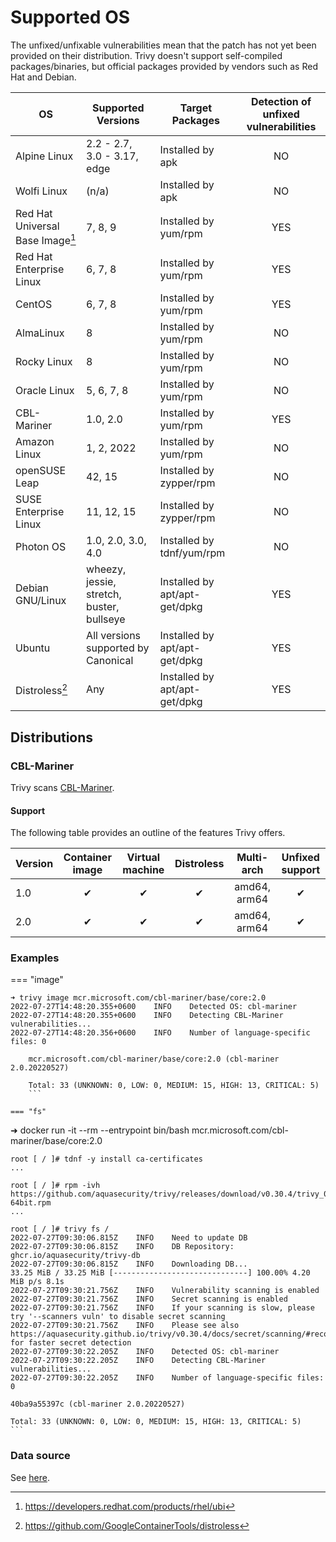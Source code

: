 # Supported OS

The unfixed/unfixable vulnerabilities mean that the patch has not yet been provided on their distribution. Trivy doesn't support self-compiled packages/binaries, but official packages provided by vendors such as Red Hat and Debian.

| OS                               | Supported Versions                        | Target Packages               | Detection of unfixed vulnerabilities |
|----------------------------------|-------------------------------------------|-------------------------------|:------------------------------------:|
| Alpine Linux                     | 2.2 - 2.7, 3.0 - 3.17, edge               | Installed by apk              |                  NO                  |
| Wolfi Linux                      | (n/a)                                     | Installed by apk              |                  NO                  |
| Red Hat Universal Base Image[^1] | 7, 8, 9                                   | Installed by yum/rpm          |                 YES                  |
| Red Hat Enterprise Linux         | 6, 7, 8                                   | Installed by yum/rpm          |                 YES                  |
| CentOS                           | 6, 7, 8                                   | Installed by yum/rpm          |                 YES                  |
| AlmaLinux                        | 8                                         | Installed by yum/rpm          |                  NO                  |
| Rocky Linux                      | 8                                         | Installed by yum/rpm          |                  NO                  |
| Oracle Linux                     | 5, 6, 7, 8                                | Installed by yum/rpm          |                  NO                  |
| CBL-Mariner                      | 1.0, 2.0                                  | Installed by yum/rpm          |                 YES                  |
| Amazon Linux                     | 1, 2, 2022                                | Installed by yum/rpm          |                  NO                  |
| openSUSE Leap                    | 42, 15                                    | Installed by zypper/rpm       |                  NO                  |
| SUSE Enterprise Linux            | 11, 12, 15                                | Installed by zypper/rpm       |                  NO                  |
| Photon OS                        | 1.0, 2.0, 3.0, 4.0                        | Installed by tdnf/yum/rpm     |                  NO                  |
| Debian GNU/Linux                 | wheezy, jessie, stretch, buster, bullseye | Installed by apt/apt-get/dpkg |                 YES                  |
| Ubuntu                           | All versions supported by Canonical       | Installed by apt/apt-get/dpkg |                 YES                  |
| Distroless[^2]                   | Any                                       | Installed by apt/apt-get/dpkg |                 YES                  |

## Distributions
### CBL-Mariner
Trivy scans [CBL-Mariner][mariner].

#### Support
The following table provides an outline of the features Trivy offers.

| Version | Container image | Virtual machine | Distroless |  Multi-arch  | Unfixed support |
|---------|:---------------:|:---------------:|:----------:|:------------:|:---------------:|
| 1.0     |        ✔        |        ✔        |      ✔     | amd64, arm64 |        ✔        |
| 2.0     |        ✔        |        ✔        |      ✔     | amd64, arm64 |        ✔        |

### Examples

=== "image"
```
➜ trivy image mcr.microsoft.com/cbl-mariner/base/core:2.0
2022-07-27T14:48:20.355+0600	INFO	Detected OS: cbl-mariner
2022-07-27T14:48:20.355+0600	INFO	Detecting CBL-Mariner vulnerabilities...
2022-07-27T14:48:20.356+0600	INFO	Number of language-specific files: 0

    mcr.microsoft.com/cbl-mariner/base/core:2.0 (cbl-mariner 2.0.20220527)
    
    Total: 33 (UNKNOWN: 0, LOW: 0, MEDIUM: 15, HIGH: 13, CRITICAL: 5)
    ```

=== "fs"
```
➜ docker run  -it --rm --entrypoint bin/bash mcr.microsoft.com/cbl-mariner/base/core:2.0

    root [ / ]# tdnf -y install ca-certificates
    ...

    root [ / ]# rpm -ivh https://github.com/aquasecurity/trivy/releases/download/v0.30.4/trivy_0.30.4_Linux-64bit.rpm
    ...
    
    root [ / ]# trivy fs /
    2022-07-27T09:30:06.815Z	INFO	Need to update DB
    2022-07-27T09:30:06.815Z	INFO	DB Repository: ghcr.io/aquasecurity/trivy-db
    2022-07-27T09:30:06.815Z	INFO	Downloading DB...
    33.25 MiB / 33.25 MiB [------------------------------] 100.00% 4.20 MiB p/s 8.1s
    2022-07-27T09:30:21.756Z	INFO	Vulnerability scanning is enabled
    2022-07-27T09:30:21.756Z	INFO	Secret scanning is enabled
    2022-07-27T09:30:21.756Z	INFO	If your scanning is slow, please try '--scanners vuln' to disable secret scanning
    2022-07-27T09:30:21.756Z	INFO	Please see also https://aquasecurity.github.io/trivy/v0.30.4/docs/secret/scanning/#recommendation for faster secret detection
    2022-07-27T09:30:22.205Z	INFO	Detected OS: cbl-mariner
    2022-07-27T09:30:22.205Z	INFO	Detecting CBL-Mariner vulnerabilities...
    2022-07-27T09:30:22.205Z	INFO	Number of language-specific files: 0
    
    40ba9a55397c (cbl-mariner 2.0.20220527)
    
    Total: 33 (UNKNOWN: 0, LOW: 0, MEDIUM: 15, HIGH: 13, CRITICAL: 5)
    ```

[^1]: https://developers.redhat.com/products/rhel/ubi
[^2]: https://github.com/GoogleContainerTools/distroless

### Data source
See [here][source].

[mariner]: https://github.com/microsoft/CBL-Mariner
[source]: data-source.md
